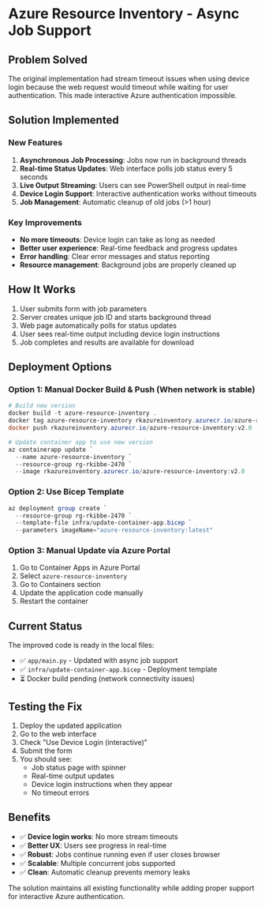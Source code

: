 # Azure Resource Inventory - Async Job Support

## Problem Solved

The original implementation had stream timeout issues when using device login because the web request would timeout while waiting for user authentication. This made interactive Azure authentication impossible.

## Solution Implemented

### New Features

1. **Asynchronous Job Processing**: Jobs now run in background threads
2. **Real-time Status Updates**: Web interface polls job status every 5 seconds
3. **Live Output Streaming**: Users can see PowerShell output in real-time
4. **Device Login Support**: Interactive authentication works without timeouts
5. **Job Management**: Automatic cleanup of old jobs (>1 hour)

### Key Improvements

- **No more timeouts**: Device login can take as long as needed
- **Better user experience**: Real-time feedback and progress updates
- **Error handling**: Clear error messages and status reporting
- **Resource management**: Background jobs are properly cleaned up

## How It Works

1. User submits form with job parameters
2. Server creates unique job ID and starts background thread
3. Web page automatically polls for status updates
4. User sees real-time output including device login instructions
5. Job completes and results are available for download

## Deployment Options

### Option 1: Manual Docker Build & Push (When network is stable)

```powershell
# Build new version
docker build -t azure-resource-inventory .
docker tag azure-resource-inventory rkazureinventory.azurecr.io/azure-resource-inventory:v2.0
docker push rkazureinventory.azurecr.io/azure-resource-inventory:v2.0

# Update container app to use new version
az containerapp update `
  --name azure-resource-inventory `
  --resource-group rg-rkibbe-2470 `
  --image rkazureinventory.azurecr.io/azure-resource-inventory:v2.0
```

### Option 2: Use Bicep Template

```powershell
az deployment group create `
  --resource-group rg-rkibbe-2470 `
  --template-file infra/update-container-app.bicep `
  --parameters imageName="azure-resource-inventory:latest"
```

### Option 3: Manual Update via Azure Portal

1. Go to Container Apps in Azure Portal
2. Select `azure-resource-inventory`
3. Go to Containers section
4. Update the application code manually
5. Restart the container

## Current Status

The improved code is ready in the local files:
- ✅ `app/main.py` - Updated with async job support
- ✅ `infra/update-container-app.bicep` - Deployment template
- ⏳ Docker build pending (network connectivity issues)

## Testing the Fix

1. Deploy the updated application
2. Go to the web interface
3. Check "Use Device Login (interactive)"
4. Submit the form
5. You should see:
   - Job status page with spinner
   - Real-time output updates
   - Device login instructions when they appear
   - No timeout errors

## Benefits

- ✅ **Device login works**: No more stream timeouts
- ✅ **Better UX**: Users see progress in real-time
- ✅ **Robust**: Jobs continue running even if user closes browser
- ✅ **Scalable**: Multiple concurrent jobs supported
- ✅ **Clean**: Automatic cleanup prevents memory leaks

The solution maintains all existing functionality while adding proper support for interactive Azure authentication.